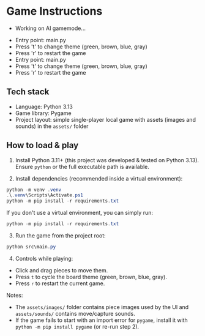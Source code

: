 # Game Instructions

* Working on AI gamemode...

- Entry point: main.py
- Press 't' to change theme (green, brown, blue, gray)
- Press 'r' to restart the game
 - Entry point: main.py
 - Press 't' to change theme (green, brown, blue, gray)
 - Press 'r' to restart the game

## Tech stack

- Language: Python 3.13
- Game library: Pygame
- Project layout: simple single-player local game with assets (images and sounds) in the `assets/` folder

## How to load & play

1. Install Python 3.11+ (this project was developed & tested on Python 3.13). Ensure `python` or the full executable path is available.

2. Install dependencies (recommended inside a virtual environment):

```powershell
python -m venv .venv
.\.venv\Scripts\Activate.ps1
python -m pip install -r requirements.txt
```

If you don't use a virtual environment, you can simply run:

```powershell
python -m pip install -r requirements.txt
```

3. Run the game from the project root:

```powershell
python src\main.py
```

4. Controls while playing:
- Click and drag pieces to move them.
- Press `t` to cycle the board theme (green, brown, blue, gray).
- Press `r` to restart the current game.

Notes:
- The `assets/images/` folder contains piece images used by the UI and `assets/sounds/` contains move/capture sounds.
- If the game fails to start with an import error for `pygame`, install it with `python -m pip install pygame` (or re-run step 2).


